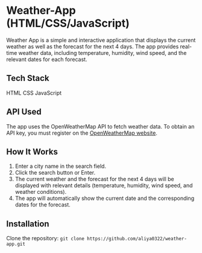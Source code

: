 # Weather-App (HTML/CSS/JavaScript)

Weather App is a simple and interactive application that displays the current weather as well as the forecast for the next 4 days. The app provides real-time weather data, including temperature, humidity, wind speed, and the relevant dates for each forecast.

## Tech Stack
HTML
CSS 
JavaScript

## API Used
The app uses the OpenWeatherMap API to fetch weather data. To obtain an API key, you must register on the [OpenWeatherMap website](https://openweathermap.org/).

## How It Works
1. Enter a city name in the search field.
2. Click the search button or Enter.
3. The current weather and the forecast for the next 4 days will be displayed with relevant details (temperature, humidity, wind speed, and weather conditions).
4. The app will automatically show the current date and the corresponding dates for the forecast.

## Installation
Clone the repository:
```git clone https://github.com/aliya0322/weather-app.git```
